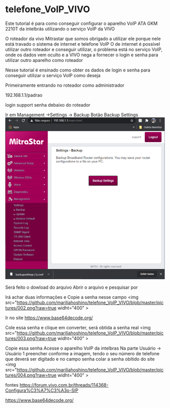 # telefone_VoIP_VIVO

Este tutorial é para como conseguir configurar o aparelho VoIP ATA GKM 2210T da intelbrás utilizando o serviço VoIP da VIVO

O roteador da vivo Mitrastar que somos obrigado a utilizar ele porque nele está travado o sistema de internet e telefone VoIP
O de internet é possível utilizar outro roteador e conseguir utilizar, o problema está no serviço VoIP, onde os dados vem oculto e a VIVO nega a fornecer o login e senha para utilizar outro aparelho como roteador

Nesse tutorial é ensinado como obter os dados de login e senha para conseguir utilizar o serviço VoIP como deseja

Primeiramente entrando no roteador como administrador

192.168.1.1/padrao

login support
senha debaixo do roteador

Ir em Management ->Settings -> Backup Botão Backup Settings
<img src="https://github.com/mariliahoshino/telefone_VoIP_VIVO/blob/master/pictures/001.png?raw=true" widht="400" >

Será feito o dowload do arquivo
Abrir o arquivo e pesquisar por *<SIP>*
  
Irá achar duas informações
<AuthUserName> e
<AuthPassword>
Copie a senha nesse campo
<img src="https://github.com/mariliahoshino/telefone_VoIP_VIVO/blob/master/pictures/002.png?raw=true widht="400" >

    
Ir no site
https://www.base64decode.org/

Cole essa senha e clique em converter, será obtida a senha real
<img src="https://github.com/mariliahoshino/telefone_VoIP_VIVO/blob/master/pictures/003.png?raw=true widht="400" >

Copie essa senha 
Acesse o aparelho VoIP da intelbras
Na parte Usuário -> Usuário 1
preencher conforme a imagem, tendo o seu número de telefone que deverá ser digitado 
e no campo senha colar a senha obitido do site
<img src="https://github.com/mariliahoshino/telefone_VoIP_VIVO/blob/master/pictures/004.png?raw=true widht="400" >

fontes
https://forum.vivo.com.br/threads/114368-Configura%C3%A7%C3%A3o-SIP <br>

https://www.base64decode.org/ <br>
